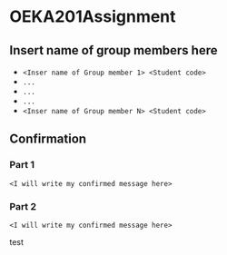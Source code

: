 # OEKA201Assignment

## Insert name of group members here

- `<Inser name of Group member 1> <Student code>`
- `...`
- `...`
- `...`
- `<Inser name of Group member N> <Student code>`

## Confirmation
### Part 1
`<I will write my confirmed message here> `
### Part 2
`<I will write my confirmed message here> `


test
